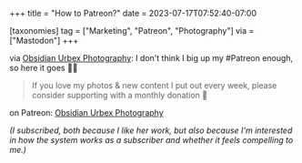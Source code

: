 +++
title = "How to Patreon?"
date = 2023-07-17T07:52:40-07:00

[taxonomies]
tag = ["Marketing", "Patreon", "Photography"]
via = ["Mastodon"]
+++

via [Obsidian Urbex Photography](https://photog.social/@ObsidianUrbex/109712562932071813): I don't think I big up my #Patreon enough, so here it goes 💙💚

<!-- more -->

> If you love my photos & new content I put out every week, please consider supporting with a monthly donation 🙏

on Patreon: [Obsidian Urbex Photography](https://www.patreon.com/obsidianurbex)

_(I subscribed, both because I like her work, but also because I'm interested in how the system works as a subscriber and whether it feels compelling to me.)_
